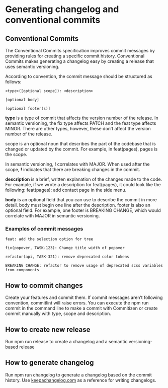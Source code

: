 # Generating changelog and conventional commits

## Conventional Commits

The Conventional Commits specification improves commit messages by providing rules for creating a specific commit history.
Conventional Commits makes generating a changelog easy by creating a release that uses semantic versioning.

According to convention, the commit message should be structured as follows:

```git-commit
<type>([optional scope]): <description>

[optional body]

[optional footer(s)]
```

**type** is a type of commit that affects the version number of the release. In semantic versioning, the fix type affects PATCH and the feat type affects MINOR.
There are other types, however, these don’t affect the version number of the release.

scope is an optional noun that describes the part of the codebase that is changed or updated by the commit. For example, in feat(pages), pages is the scope.

In semantic versioning, **!** correlates with MAJOR.
When used after the scope, **!** indicates that there are breaking changes in the commit.

**description** is a brief, written explanation of the changes made to the code. For example, if we wrote a description for feat(pages), it could look like the following: feat(pages): add contact page in the side menu.

**body** is an optional field that you can use to describe the commit in more detail. body must begin one line after the description. footer is also an optional field. For example, one footer is BREAKING CHANGE, which would correlate with MAJOR in semantic versioning.

### Examples of commit messages

```git-commit
feat: add the selection option for tree
```

```git-commit
fix(popover, TASK-123): Change title width of popover
```

```git-commit
refactor(api, TASK-321): remove deprecated color tokens

BREAKING CHANGE: refactor to remove usage of deprecated scss variables from components
```

## How to commit changes

Create your features and commit them.
If commit messages aren’t following convention, commitlint will raise errors.
You can execute the npm run commit in the command line to make a commit with Commitizen
or create commit manually with type, scope and description.

## How to create new release

Run npm run release to create a changelog and a semantic versioning-based release

## How to generate changelog

Run npm run changelog to generate a changelog based on the commit history.
Use [keepachangelog.com](https://keepachangelog.com/en/1.1.0/) as a reference for writing changelogs.
